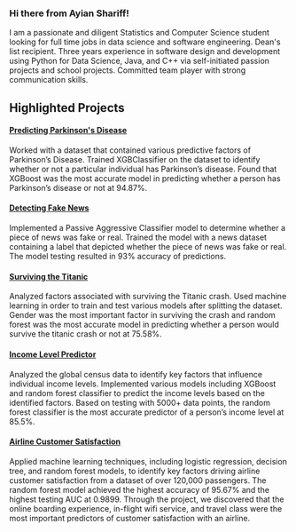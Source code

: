 ### Hi there from Ayian Shariff!

I am a passionate and diligent Statistics and Computer Science student looking for full time jobs in data science and software engineering. Dean's list recipient. Three years experience in software design and development using Python for Data Science, Java, and C++ via self-initiated passion projects and school projects. Committed team player with strong communication skills.

## Highlighted Projects

#### [Predicting Parkinson's Disease](https://github.com/ayianshariff2/projects/blob/main/Parkinson's%20Disease%20Project%20README.pdf)

Worked with a dataset that contained various predictive factors of Parkinson’s Disease. Trained XGBClassifier on the dataset to identify whether or not a particular individual has Parkinson’s disease. Found that XGBoost was the most accurate model in predicting whether a person has Parkinson’s disease or not at 94.87%.


#### [Detecting Fake News](https://github.com/ayianshariff2/projects/blob/main/Fake%20News%20Project%20README.pdf)

Implemented a Passive Aggressive Classifier model to determine whether a piece of news was fake or real. Trained the model with a news dataset containing a label that depicted whether the piece of news was fake or real. The model testing resulted in 93% accuracy of predictions.


#### [Surviving the Titanic](https://github.com/ayianshariff2/projects/blob/main/Titanic%20README.pdf)

Analyzed factors associated with surviving the Titanic crash. Used machine learning in order to train and test various models after splitting the dataset. Gender was the most important factor in surviving the crash and random forest was the most accurate model in predicting whether a person would survive the titanic crash or not at 75.58%.

#### [Income Level Predictor](https://github.com/ayianshariff2/projects/blob/main/Salary%20Predictor%20README.pdf)

Analyzed the global census data to identify key factors that influence individual income levels. Implemented various models including XGBoost and random forest classifier to predict the income levels based on the identified factors. Based on testing with 5000+ data points, the random forest classifier is the most accurate predictor of a person’s income level at 85.5%.

#### [Airline Customer Satisfaction](https://github.com/ayianshariff2/projects/blob/main/Airline%20Customer%20Satisfaction%20Report.pdf)
Applied machine learning techniques, including logistic regression, decision tree, and random forest models, to identify key factors driving airline customer satisfaction from a dataset of over 120,000 passengers. The random forest model achieved the highest accuracy of 95.67% and the highest testing AUC at 0.9899. Through the project, we discovered that the online boarding experience, in-flight wifi service, and travel class were the most important predictors of customer satisfaction with an airline.

